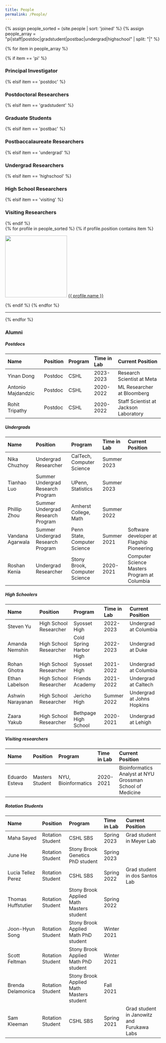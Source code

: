 ```yaml
---
title: People
permalink: /People/
---
```


{% assign people_sorted = (site.people | sort: 'joined' %}
{% assign people_array = "pi|staff|postdoc|gradstudent|postbac|undergrad|highschool" | split: "|" %}

{% for item in people_array %}

<div class="pos_header">
{% if item == 'pi' %}
<h3>Principal Investigator</h3>
 {% elsif item == 'postdoc' %}
<h3>Postdoctoral Researchers</h3>
 {% elsif item == 'gradstudent' %}
<h3>Graduate Students</h3>
 {% elsif item == 'postbac' %}
<h3>Postbaccalaureate Researchers</h3>
{% elsif item == 'undergrad' %}
<h3>Undergrad Researchers</h3>
{% elsif item == 'highschool' %}
<h3>High School Researchers</h3>
{% elsif item == 'visiting' %}
<h3>Visiting Researchers</h3>
{% endif %}
</div>

<div class="content list people">
  {% for profile in people_sorted %}
    {% if profile.position contains item %}
    <div class="list-item-people">
      <p class="list-post-title">
        <a href="{{ site.baseurl }}{{ profile.url }}"><img width="200" src="{{site.baseurl}}/images/people/{{profile.avatar}}"></a>
        <a class="name" href="{{ site.baseurl }}{{ profile.url }}">{{ profile.name }}</a>
      </p>
    </div>    
    {% endif %}
  {% endfor %}
</div>
<hr>
{% endfor %}


<h3>Alumni</h3>

<h5>Postdocs</h5>

| Name | Position | Program | Time in Lab | Current Position |
| :------------- |:-------------| :-----------| :-----------| :-----------|
Yinan Dong | Postdoc | CSHL | 2023-2023 | Research Scientist at Meta |
Antonio Majdandzic | Postdoc | CSHL | 2020-2022 | ML Researcher at Bloomberg |
Rohit Tripathy | Postdoc | CSHL | 2020-2022 | Staff Scientist at Jackson Laboratory |

<h5>Undergrads</h5>

| Name | Position | Program | Time in Lab | Current Position |
| :------------- |:-------------| :-----------| :-----------| :-----------|
Nika Chuzhoy | Undergrad Researcher | CalTech, Computer Science | Summer 2023 | |
Tianhao Luo | Summer Undergrad Research Program | UPenn, Statistics | Summer 2023 | |
Phillip Zhou | Summer Undergrad Research Program  | Amherst College, Math | Summer 2022 | |
Vandana Agarwala | Summer Undergrad Research Program | Penn State, Computer Science | Summer 2021 | Software developer at Flagship Pioneering |
Roshan Kenia | Undergrad Researcher | Stony Brook, Computer Science | 2020-2021 | Computer Science Masters Program at Columbia |

<h5>High Schoolers</h5>
 
| Name | Position | Program | Time in Lab | Current Position |
| :------------- |:-------------| :-----------| :-----------| :-----------|
Steven Yu | High School Researcher  | Syosset High | 2022-2023 | Undergrad at Columbia |
Amanda Nemshin | High School Researcher  | Cold Spring Harbor High | 2022-2023 | Undergrad at Duke |
Rohan Ghotra | High School Researcher  | Syosset High | 2021-2022 | Undergrad at Columbia |
Ethan Labelson | High School Researcher  | Friends Academy | 2021-2022 | Undergrad at Caltech |
Ashwin Narayanan | High School Researcher  | Jericho High | Summer 2022 | Undergrad at Johns Hopkins |
Zaara Yakub | High School Researcher | Bethpage High School | 2020-2021 | Undergrad at Lehigh |


<h5>Visiting researchers</h5>

| Name | Position | Program | Time in Lab | Current Position |
| :------------- |:-------------| :-----------| :-----------| :-----------|
Eduardo Esteva | Masters Student | NYU, Bioinformatics | 2020-2021 | Bioinformatics Analyst at NYU Grossman School of Medicine |

<h5>Rotation Students</h5>

| Name | Position | Program | Time in Lab | Current Position |
| :------------- |:-------------| :-----------| :-----------| :-----------|
Maha Sayed | Rotation Student | CSHL SBS | Spring 2023 | Grad student in Meyer Lab |
June He | Rotation Student | Stony Brook Genetics PhD student | Spring 2023 |  |
Lucia Tellez Perez | Rotation Student | CSHL SBS | Spring 2022 | Grad student in dos Santos Lab |
Thomas Huffstutler | Rotation Student | Stony Brook Applied Math Masters student | Spring 2022 | |
Joon-Hyun Song | Rotation Student | Stony Brook Applied Math PhD student | Winter 2021 | |
Scott Feltman | Rotation Student | Stony Brook Applied Math PhD student | Winter 2021 | |
Brenda Delamonica | Rotation Student | Stony Brook Applied Math Masters student | Fall 2021 | |
Sam Kleeman | Rotation Student | CSHL SBS | Spring 2021 | Grad student in Janowitz and Furukawa Labs |

<br>
<br>
<br>


